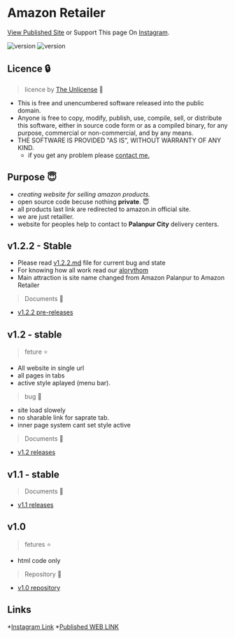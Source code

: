 # Amazon Retailer

[View Published Site](http://amazon-palanpur.ml) or Support This page On [Instagram](http://instagram.com/amazon_palanpur/).

![version](https://img.shields.io/github/license/kaushalBhatol/amazon_palanpur)
![version](https://img.shields.io/badge/version-1.2.2-blue)

## Licence :lock:

> licence by [The Unlicense](https://github.com/KaushalBhatol/amazon_palanpur/blob/master/LICENSE) :key:

* This is free and unencumbered software released into the public domain.
* Anyone is free to copy, modify, publish, use, compile, sell, or distribute this software, either in source code form or as a compiled binary, for any purpose, commercial or non-commercial, and by any means.
* THE SOFTWARE IS PROVIDED "AS IS", WITHOUT WARRANTY OF ANY KIND.
  * if you get any problem please [contact me.](http://kaushal.my-style.in/contact/)

## Purpose :innocent:

* *creating website for selling amazon products.*
* open source code becuse nothing __private__. :innocent:
* all products last link are redirected to amazon.in official site.
* we are just retailler.
* website for peoples help to contact to **Palanpur City** delivery centers.

## v1.2.2 - Stable

* Please read [v1.2.2.md](MD/v1.2.2.md) file for current bug and state
* For knowing how all work read our [alorythom](MD/Algorythm.md)
* Main attraction is site name changed from Amazon Palanpur to Amazon Retailer

> Documents :file_folder:

* [v1.2.2 pre-releases](https://github.com/KaushalBhatol/amazon_palanpur/releases/tag/v1.2.2)

## v1.2 - stable

> feture :star:

* All website in single url
* all pages in tabs
* active style aplayed (menu bar).

> bug :bug:

* site load slowely
* no sharable link for saprate tab.
* inner page system cant set style active

> Documents :file_folder:

* [v1.2 releases](https://github.com/KaushalBhatol/amazon_palanpur/releases/tag/v1.2)

## v1.1 - stable

> Documents :file_folder:

* [v1.1 releases](https://github.com/KaushalBhatol/amazon_palanpur/releases/tag/v1.1)

## v1.0

>fetures :star:

* html code only

> Repository :file_folder:

* [v1.0 repository](https://github.com/KaushalBhatol/amazon-palanpur-html)

## Links

*[Instagram Link](http://instagram.com/amazon_palanpur/)
*[Published WEB LINK](http://amazon-palanpur.ml/)
